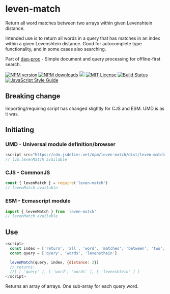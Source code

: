 # leven-match
Return all word matches between two arrays within given Levenshtein distance.

Intended use is to return all words in a query that has matches in an index within a given Levenshtein distance. Good for autocomplete type functionality, and in some cases also searching.

Part of [daq-proc](https://github.com/eklem/daq-proc) - Simple document and query processing for offline-first search.

[![NPM version][npm-version-image]][npm-url]
[![NPM downloads][npm-downloads-image]][npm-url]
[![](https://data.jsdelivr.com/v1/package/npm/leven-match/badge?style=rounded)](https://www.jsdelivr.com/package/npm/leven-match)
[![MIT License][license-image]][license-url]
[![Build Status][build-image]][build-url]
[![JavaScript Style Guide][standardjs-image]][standardjs-url]

## Breaking change

Importing/requiring script has changed slightly for CJS and ESM. UMD is as it was.

## Initiating

### UMD -  Universal module definition/browser
```javaScript
<script src="https://cdn.jsdelivr.net/npm/leven-match/dist/leven-match.umd.min.js"></script>
// lvm.levenMatch available
```

### CJS - CommonJS

```javaScript
const { levenMatch } = require('leven-match')
// levenMatch available
```

### ESM - Ecmascript module

```javaScript
import { levenMatch } from 'leven-match'
// levenMatch available
```


## Use

```javaScript
<script>
  const index = ['return', 'all', 'word', 'matches', 'between', 'two', 'arrays', 'within', 'given', 'levenshtein', 'distance', 'intended', 'use', 'is', 'to', 'words', 'in', 'a', 'query', 'that', 'has', 'an', 'index', 'good', 'for', 'autocomplete', 'type', 'functionality,', 'and', 'some', 'cases', 'also', 'searching']
  const query = ['qvery', 'words', 'levensthein']

  levenMatch(query, index, {distance: 2})
  // returns:
  //[ [ 'query' ], [ 'word', 'words' ], [ 'levenshtein' ] ]
</script>
```

Returns an array of arrays. One sub-array for each query word.


[license-image]: http://img.shields.io/badge/license-MIT-blue.svg?style=flat
[license-url]: LICENSE
[npm-url]: https://npmjs.org/package/leven-match
[npm-version-image]: https://img.shields.io/npm/v/leven-match.svg?style=flat
[npm-downloads-image]: https://img.shields.io/npm/dm/leven-match.svg?style=flat
[build-url]: https://github.com/eklem/leven-match/actions/workflows/tests.yml
[build-image]: https://github.com/eklem/leven-match/actions/workflows/tests.yml/badge.svg
[standardjs-url]: https://standardjs.com
[standardjs-image]: https://img.shields.io/badge/code_style-standard-brightgreen.svg?style=flat-square
